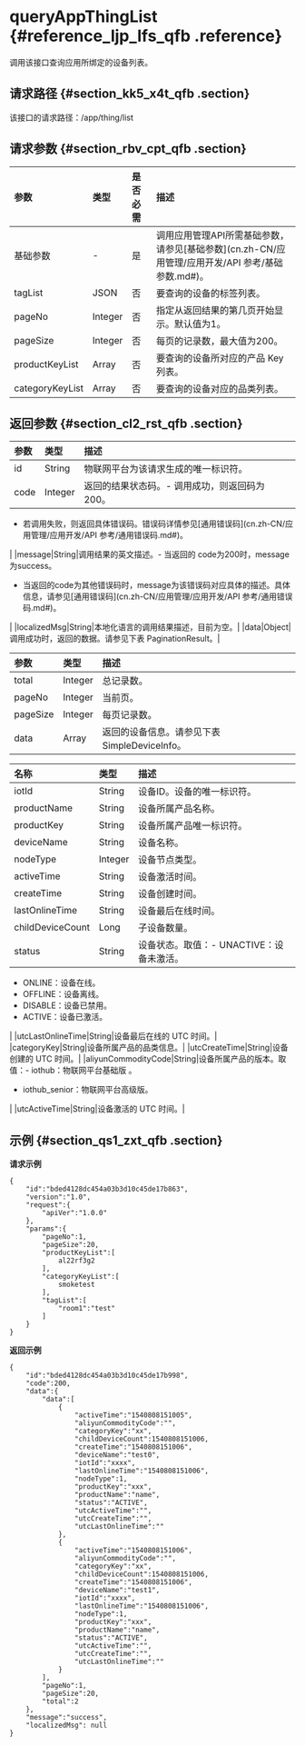 # queryAppThingList {#reference_ljp_lfs_qfb .reference}

调用该接口查询应用所绑定的设备列表。

## 请求路径 {#section_kk5_x4t_qfb .section}

该接口的请求路径：/app/thing/list

## 请求参数 {#section_rbv_cpt_qfb .section}

|参数|类型|是否必需|描述|
|:-|:-|:---|:-|
|基础参数|-|是|调用应用管理API所需基础参数，请参见[基础参数](cn.zh-CN/应用管理/应用开发/API 参考/基础参数.md#)。|
|tagList|JSON|否|要查询的设备的标签列表。|
|pageNo|Integer|否|指定从返回结果的第几页开始显示。默认值为1。|
|pageSize|Integer|否|每页的记录数，最大值为200。|
|productKeyList|Array|否|要查询的设备所对应的产品 Key 列表。|
|categoryKeyList|Array|否|要查询的设备对应的品类列表。|

## 返回参数 {#section_cl2_rst_qfb .section}

|参数|类型|描述|
|:-|:-|:-|
|id|String|物联网平台为该请求生成的唯一标识符。|
|code|Integer|返回的结果状态码。-   调用成功，则返回码为 200。
-   若调用失败，则返回具体错误码。错误码详情参见[通用错误码](cn.zh-CN/应用管理/应用开发/API 参考/通用错误码.md#)。

|
|message|String|调用结果的英文描述。-   当返回的 code为200时，message 为success。
-   当返回的code为其他错误码时，message为该错误码对应具体的描述。具体信息，请参见[通用错误码](cn.zh-CN/应用管理/应用开发/API 参考/通用错误码.md#)。

|
|localizedMsg|String|本地化语言的调用结果描述，目前为空。|
|data|Object|调用成功时，返回的数据。请参见下表 PaginationResult。|

|参数|类型|描述|
|:-|:-|:-|
|total|Integer|总记录数。|
|pageNo|Integer|当前页。|
|pageSize|Integer|每页记录数。|
|data|Array|返回的设备信息。请参见下表SimpleDeviceInfo。|

|名称|类型|描述|
|:-|:-|:-|
|iotId|String|设备ID。设备的唯一标识符。|
|productName|String|设备所属产品名称。|
|productKey|String|设备所属产品唯一标识符。|
|deviceName|String|设备名称。|
|nodeType|Integer|设备节点类型。|
|activeTime|String|设备激活时间。|
|createTime|String|设备创建时间。|
|lastOnlineTime|String|设备最后在线时间。|
|childDeviceCount|Long|子设备数量。|
|status|String|设备状态。取值：-   UNACTIVE：设备未激活。
-   ONLINE：设备在线。
-   OFFLINE：设备离线。
-   DISABLE：设备已禁用。
-   ACTIVE：设备已激活。

|
|utcLastOnlineTime|String|设备最后在线的 UTC 时间。|
|categoryKey|String|设备所属产品的品类信息。|
|utcCreateTime|String|设备创建的 UTC 时间。|
|aliyunCommodityCode|String|设备所属产品的版本。取值：-   iothub：物联网平台基础版 。
-   iothub\_senior：物联网平台高级版。

|
|utcActiveTime|String|设备激活的 UTC 时间。|

## 示例 {#section_qs1_zxt_qfb .section}

**请求示例**

```
{
    "id":"bded4128dc454a03b3d10c45de17b863",
    "version":"1.0",
    "request":{
        "apiVer":"1.0.0"
    },
    "params":{
        "pageNo":1,
        "pageSize":20,
        "productKeyList":[
            al22rf3g2
        ],
        "categoryKeyList":[
            smoketest
        ],
        "tagList":[
            "room1":"test"
        ]
    }
}
```

**返回示例**

```
{
    "id":"bded4128dc454a03b3d10c45de17b998",
    "code":200,
    "data":{
        "data":[
            {
                "activeTime":"1540808151005",
                "aliyunCommodityCode":"",
                "categoryKey":"xx",
                "childDeviceCount":1540808151006,
                "createTime":"1540808151006",
                "deviceName":"test0",
                "iotId":"xxxx",
                "lastOnlineTime":"1540808151006",
                "nodeType":1,
                "productKey":"xxx",
                "productName":"name",
                "status":"ACTIVE",
                "utcActiveTime":"",
                "utcCreateTime":"",
                "utcLastOnlineTime":""
            },
            {
                "activeTime":"1540808151006",
                "aliyunCommodityCode":"",
                "categoryKey":"xx",
                "childDeviceCount":1540808151006,
                "createTime":"1540808151006",
                "deviceName":"test1",
                "iotId":"xxxx",
                "lastOnlineTime":"1540808151006",
                "nodeType":1,
                "productKey":"xxx",
                "productName":"name",
                "status":"ACTIVE",
                "utcActiveTime":"",
                "utcCreateTime":"",
                "utcLastOnlineTime":""
            }
        ],
        "pageNo":1,
        "pageSize":20,
        "total":2
    },
    "message":"success",
    "localizedMsg": null
}
```

